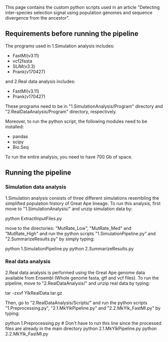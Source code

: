 This page contains the custom python scripts used in an article "Detecting 
inter-species selection signal using population genomes and sequence 
divergence from the ancestor".

## Requirements before running the pipeline ###

The programs used in 1.Simulation analysis includes:

- FastMl(v3.11)
- vcf2fasta
- SLiM(v3.3)
- Prank(v170427)

and 2.Real data analysis includes:

- FastMl(v3.11)
- Prank(v170427)

These programs need to be in "1.SimulationAnalysis/Program" directory and
"2.RealDataAnalysis/Program" directory, respectively.

Moreover, to run the python script, the following modules need to be installed:

- pandas
- scipy
- Bio.Seq

To run the entire analysis, you need to have 700 Gb of space.


## Running the pipeline ###

### Simulation data analysis

1.Simulation analysis consists of three different simulations resembling the 
simplified population history of Great Ape lineage. To run this analysis, 
first move to "1.SimulationAnalysis/" and unzip simulation data by:

python ExtractInputFiles.py

move to the directories: "MutRate_Low", "MutRate_Med" and "MutRate_High" and 
run the python scripts "1.SimulationPipeline.py" and "2.SummarizeResults.py" 
by simply typing:

python 1.SimulationPipeline.py
python 2.SummarizeResults.py


### Real data analysis

2.Real data analysis is performed using the Great Ape genome data available 
from Ensembl (Whole genome fasta, gtf and vcf files). To run the pipeline, 
move to "2.RealDataAnalysis/" and unzip real data by typing:

tar -zxvf YlkRealData.tar.gz

Then, go to "2.RealDataAnalysis/Scripts/" and run the python scripts 
"1.Preprocessing.py", "2.1.MkYlkPipeline.py" and "2.2.MkYlk_FastMl.py" 
by typing:

python 1.Preprocessing.py # Don't have to run this line since the processed 
							files are already in the main directory
python 2.1.MkYlkPipeline.py
python 2.2.MkYlk_FastMl.py
